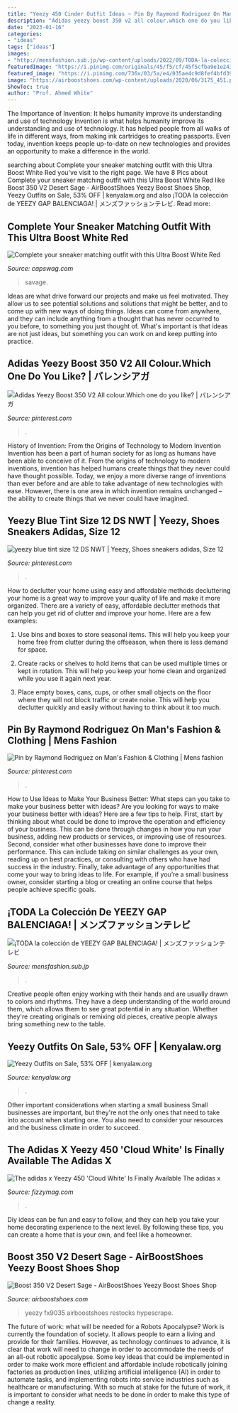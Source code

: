 ```yaml
---
title: "Yeezy 450 Cinder Outfit Ideas ~ Pin By Raymond Rodriguez On Man&#039;s Fashion &amp; Clothing"
description: "Adidas yeezy boost 350 v2 all colour.which one do you like?"
date: "2023-01-16"
categories:
- "ideas"
tags: ["ideas"]
images:
- "http://mensfashion.sub.jp/wp-content/uploads/2022/09/TODA-la-coleccin-de-YEEZY-GAP-BALENCIAGA.jpg"
featuredImage: "https://i.pinimg.com/originals/45/f5/cf/45f5cfba9e1e243974b2325f3cb1d845.jpg"
featured_image: "https://i.pinimg.com/736x/03/5a/e4/035ae4c9d8fef4bfd3933841ef6f51a9.jpg"
image: "https://airboostshoes.com/wp-content/uploads/2020/06/3175_451.png"
ShowToc: true
author: "Prof. Ahmed White"
---
```



The Importance of Invention: It helps humanity improve its understanding and use of technology
Invention is what helps humanity improve its understanding and use of technology. It has helped people from all walks of life in different ways, from making ink cartridges to creating passports. Even today, invention keeps people up-to-date on new technologies and provides an opportunity to make a difference in the world.

	

		
searching about Complete your sneaker matching outfit with this Ultra Boost White Red you've visit to the right page. We have 8 Pics about Complete your sneaker matching outfit with this Ultra Boost White Red like Boost 350 V2 Desert Sage - AirBoostShoes Yeezy Boost Shoes Shop, Yeezy Outfits on Sale, 53% OFF | kenyalaw.org and also ¡TODA la colección de YEEZY GAP BALENCIAGA! | メンズファッションテレビ. Read more:
		
    
## Complete Your Sneaker Matching Outfit With This Ultra Boost White Red

<img loading=lazy src="https://cdn.shopify.com/s/files/1/1614/2659/products/03b8b73057a9fbb73305b8faecdaf0f4_1024x1024.jpg?v=1598446207" onerror="this.onerror=null;this.src='https://tse4.mm.bing.net/th?id=OIP.MEHJAFGVPSk2wYrI9SpBHgHaHa&amp;pid=15.1';" alt="Complete your sneaker matching outfit with this Ultra Boost White Red">

_Source: capswag.com_

>savage. 

	

Ideas are what drive forward our projects and make us feel motivated. They allow us to see potential solutions and solutions that might be better, and to come up with new ways of doing things. Ideas can come from anywhere, and they can include anything from a thought that has never occurred to you before, to something you just thought of. What's important is that ideas are not just ideas, but something you can work on and keep putting into practice.

    
## Adidas Yeezy Boost 350 V2 All Colour.Which One Do You Like? | バレンシアガ

<img loading=lazy src="https://i.pinimg.com/originals/45/f5/cf/45f5cfba9e1e243974b2325f3cb1d845.jpg" onerror="this.onerror=null;this.src='https://tse2.mm.bing.net/th?id=OIP.2idj48BZbH3BC2jvlY42wgHaFj&amp;pid=15.1';" alt="Adidas Yeezy Boost 350 V2 All colour.Which one do you like? | バレンシアガ">

_Source: pinterest.com_

>. 

	

History of Invention: From the Origins of Technology to Modern Invention
Invention has been a part of human society for as long as humans have been able to conceive of it. From the origins of technology to modern inventions, invention has helped humans create things that they never could have thought possible. Today, we enjoy a more diverse range of inventions than ever before and are able to take advantage of new technologies with ease. However, there is one area in which invention remains unchanged – the ability to create things that we never could have imagined.

    
## Yeezy Blue Tint Size 12 DS NWT | Yeezy, Shoes Sneakers Adidas, Size 12

<img loading=lazy src="https://i.pinimg.com/originals/d7/6c/26/d76c263af01d05cb0c59cfa87d09c631.png" onerror="this.onerror=null;this.src='https://tse4.mm.bing.net/th?id=OIP.OWUvSl5fHzofQ0Xsbvsr0QHaHa&amp;pid=15.1';" alt="yeezy blue tint size 12 DS NWT | Yeezy, Shoes sneakers adidas, Size 12">

_Source: pinterest.com_

>. 

	

How to declutter your home using easy and affordable methods
decluttering your home is a great way to improve your quality of life and make it more organized. There are a variety of easy, affordable declutter methods that can help you get rid of clutter and improve your home. Here are a few examples:
1. Use bins and boxes to store seasonal items. This will help you keep your home free from clutter during the offseason, when there is less demand for space.

2. Create racks or shelves to hold items that can be used multiple times or kept in rotation. This will help you keep your home clean and organized while you use it again next year.

3. Place empty boxes, cans, cups, or other small objects on the floor where they will not block traffic or create noise. This will help you declutter quickly and easily without having to think about it too much.


    
## Pin By Raymond Rodriguez On Man&#039;s Fashion &amp; Clothing | Mens Fashion

<img loading=lazy src="https://i.pinimg.com/736x/03/5a/e4/035ae4c9d8fef4bfd3933841ef6f51a9.jpg" onerror="this.onerror=null;this.src='https://tse4.mm.bing.net/th?id=OIP.QYcyFDBAX7NFYhTn6dui9QHaHv&amp;pid=15.1';" alt="Pin by Raymond Rodriguez on Man&#039;s Fashion &amp; Clothing | Mens fashion">

_Source: pinterest.com_

>. 

	

How to Use Ideas to Make Your Business Better: What steps can you take to make your business better with ideas?
Are you looking for ways to make your business better with ideas? Here are a few tips to help. First, start by thinking about what could be done to improve the operation and efficiency of your business. This can be done through changes in how you run your business, adding new products or services, or improving use of resources. Second, consider what other businesses have done to improve their performance. This can include taking on similar challenges as your own, reading up on best practices, or consulting with others who have had success in the industry. Finally, take advantage of any opportunities that come your way to bring ideas to life. For example, if you’re a small business owner, consider starting a blog or creating an online course that helps people achieve specific goals.

    
## ¡TODA La Colección De YEEZY GAP BALENCIAGA! | メンズファッションテレビ

<img loading=lazy src="http://mensfashion.sub.jp/wp-content/uploads/2022/09/TODA-la-coleccin-de-YEEZY-GAP-BALENCIAGA.jpg" onerror="this.onerror=null;this.src='https://tse3.mm.bing.net/th?id=OIP.4NdfmELUtCE5t6kG7xZlJwFAC0&amp;pid=15.1';" alt="¡TODA la colección de YEEZY GAP BALENCIAGA! | メンズファッションテレビ">

_Source: mensfashion.sub.jp_

>. 

	

Creative people often enjoy working with their hands and are usually drawn to colors and rhythms. They have a deep understanding of the world around them, which allows them to see great potential in any situation. Whether they're creating originals or remixing old pieces, creative people always bring something new to the table.

    
## Yeezy Outfits On Sale, 53% OFF | Kenyalaw.org

<img loading=lazy src="https://onpointfresh.com/wp-content/uploads/2016/03/CYN0Mu1WYAE9oK0.jpg" onerror="this.onerror=null;this.src='https://tse4.mm.bing.net/th?id=OIP.IeyXIweyOG_jt3tyo1OtCQHaHa&amp;pid=15.1';" alt="Yeezy Outfits on Sale, 53% OFF | kenyalaw.org">

_Source: kenyalaw.org_

>. 

	

Other important considerations when starting a small business
Small businesses are important, but they're not the only ones that need to take into account when starting one. You also need to consider your resources and the business climate in order to succeed.

    
## The Adidas X Yeezy 450 &#039;Cloud White&#039; Is Finally Available The Adidas X

<img loading=lazy src="http://fizzymag.com/uploads/article/inside_top_image/56aba953-b82a-4838-826d-d1678f981109/yeezy-adidas-cloud-white.jpg" onerror="this.onerror=null;this.src='https://tse3.mm.bing.net/th?id=OIP.1ZpHe9O78i_QMwdCCUWVeQHaD6&amp;pid=15.1';" alt="The adidas x Yeezy 450 &#039;Cloud White&#039; Is Finally Available The adidas x">

_Source: fizzymag.com_

>. 

	

Diy ideas can be fun and easy to follow, and they can help you take your home decorating experience to the next level. By following these tips, you can create a home that is your own, and feel like a homeowner.

    
## Boost 350 V2 Desert Sage - AirBoostShoes Yeezy Boost Shoes Shop

<img loading=lazy src="https://airboostshoes.com/wp-content/uploads/2020/06/3175_451.png" onerror="this.onerror=null;this.src='https://tse4.mm.bing.net/th?id=OIP.2owCiE5qEPdQtNtuyDj6AgHaEc&amp;pid=15.1';" alt="Boost 350 V2 Desert Sage - AirBoostShoes Yeezy Boost Shoes Shop">

_Source: airboostshoes.com_

>yeezy fx9035 airboostshoes restocks hypescrape. 

	

The future of work: what will be needed for a Robots Apocalypse?
Work is currently the foundation of society. It allows people to earn a living and provide for their families. However, as technology continues to advance, it is clear that work will need to change in order to accommodate the needs of an all-out robotic apocalypse. Some key ideas that could be implemented in order to make work more efficient and affordable include robotically joining factories as production lines, utilizing artificial intelligence (AI) in order to automate tasks, and implementing robots into service industries such as healthcare or manufacturing. With so much at stake for the future of work, it is important to consider what needs to be done in order to make this type of change a reality.

